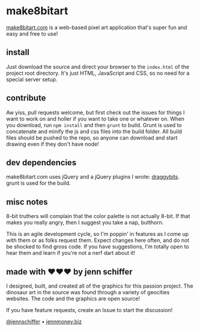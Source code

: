 # make8bitart

[make8bitart.com](http://make8bitart.com) is a web-based pixel art application that's super fun and easy and free to use!

## install

Just download the source and direct your browser to the `index.html` of the project root directory. It's just HTML, JavaScript and CSS, so no need for a special server setup.

## contribute

Aw yiss, pull requests welcome, but first check out the issues for things I want to work on and holler if you want to take one or whatever on. When you download, run `npm install` and then `grunt` to build. Grunt is used to concatenate and minify the js and css files into the build folder. All build files should be pushed to the repo, so anyone can download and start drawing even if they don't have node!

## dev dependencies

make8bitart.com uses jQuery and a jQuery plugins I wrote: [draggybits](https://github.com/jennschiffer/draggybits). grunt is used for the build.

## misc notes

8-bit truthers will complain that the color palette is not actually 8-bit. If that makes you really angry, then I suggest you take a nap, butthorn.

This is an agile development cycle, so I'm poppin' in features as I come up with them or as folks request them. Expect changes here often, and do not be shocked to find gross code. If you have suggestions, I'm totally open to hear them and learn if you're not a nerf dart about it!

## made with &hearts;&hearts;&hearts; by jenn schiffer

I designed, built, and created all of the graphics for this passion project. The dinosaur art in the source was found through a variety of geocities websites. The code and the graphics are open source!

If you have feature requests, create an Issue to start the discussion!

[@jennschiffer](http://twitter.com/jennschiffer) &bull; [jennmoney.biz](http://jennmoney.biz)
